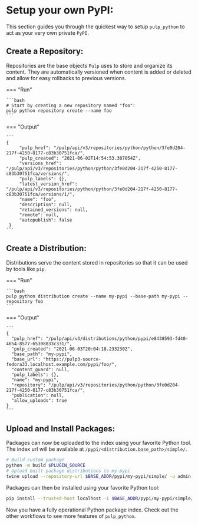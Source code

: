 # Setup your own PyPI:

This section guides you through the quickest way to setup `pulp_python` to act as your very own
private `PyPI`.


## Create a Repository:

Repositories are the base objects `Pulp` uses to store and organize its content. They are automatically
versioned when content is added or deleted and allow for easy rollbacks to previous versions.

=== "Run"

    ```bash
    # Start by creating a new repository named "foo":
    pulp python repository create --name foo
    ```

=== "Output"

    ```
    {
         "pulp_href": "/pulp/api/v3/repositories/python/python/3fe0d204-217f-4250-8177-c83b30751fca/",
         "pulp_created": "2021-06-02T14:54:53.387054Z",
         "versions_href": "/pulp/api/v3/repositories/python/python/3fe0d204-217f-4250-8177-c83b30751fca/versions/",
         "pulp_labels": {},
         "latest_version_href": "/pulp/api/v3/repositories/python/python/3fe0d204-217f-4250-8177-c83b30751fca/versions/1/",
         "name": "foo",
         "description": null,
         "retained_versions": null,
         "remote": null,
         "autopublish": false
     }
    ```

## Create a Distribution:

Distributions serve the content stored in repositories so that it can be used by tools like `pip`.

=== "Run"

    ```bash
    pulp python distribution create --name my-pypi --base-path my-pypi --repository foo
    ```

=== "Output"

    ```
    {
      "pulp_href": "/pulp/api/v3/distributions/python/pypi/e8438593-fd40-4654-8577-65398833c331/",
      "pulp_created": "2021-06-03T20:04:18.233230Z",
      "base_path": "my-pypi",
      "base_url": "https://pulp3-source-fedora33.localhost.example.com/pypi/foo/",
      "content_guard": null,
      "pulp_labels": {},
      "name": "my-pypi",
      "repository": "/pulp/api/v3/repositories/python/python/3fe0d204-217f-4250-8177-c83b30751fca/",
      "publication": null,
      "allow_uploads": true
    }
    ```

## Upload and Install Packages:

Packages can now be uploaded to the index using your favorite Python tool. The index url will be available
at `/pypi/<distribution.base_path>/simple/`.

```bash
# Build custom package
python -m build $PLUGIN_SOURCE
# Upload built package distributions to my-pypi
twine upload --repository-url $BASE_ADDR/pypi/my-pypi/simple/ -u admin -p password "$PLUGIN_SOURCE"dist/*
```

Packages can then be installed using your favorite Python tool:

```bash
pip install --trusted-host localhost -i $BASE_ADDR/pypi/my-pypi/simple/ shelf-reader
```

Now you have a fully operational Python package index. Check out the other workflows to see more features of
`pulp_python`.
